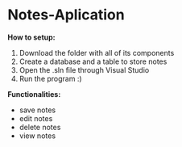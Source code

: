 # Notes-Aplication
**How to setup:**
1. Download the folder with all of its components
2. Create a database and a table to store notes
3. Open the .sln file through Visual Studio
4. Run the program :)

**Functionalities:**
  - save notes
  - edit notes
  - delete notes
  - view notes
